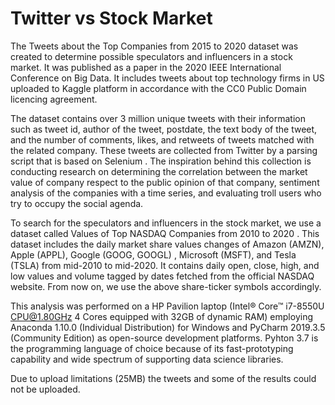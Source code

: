 # Twitter vs Stock Market

The Tweets about the Top Companies from 2015 to 2020  dataset was created to determine possible speculators and influencers in a stock market. It was published as a paper in the 2020 IEEE International Conference on Big Data. It includes tweets about top technology firms in US uploaded to Kaggle platform in accordance with the CC0 Public Domain licencing agreement.

The dataset contains over 3 million unique tweets with their information such as tweet id, author of the tweet, postdate, the text body of the tweet, and the number of comments, likes, and retweets of tweets matched with the related company. These tweets are collected from Twitter by a parsing script that is based on Selenium . The inspiration behind this collection is conducting research on determining the correlation between the market value of company respect to the public opinion of that company, sentiment analysis of the companies with a time series, and evaluating troll users who try to occupy the social agenda.

To search for the speculators and influencers in the stock market, we use a dataset called Values of Top NASDAQ Companies from 2010 to 2020 . This dataset includes the daily market share values changes of Amazon (AMZN), Apple (APPL), Google (GOOG, GOOGL) , Microsoft (MSFT), and Tesla (TSLA) from mid-2010 to mid-2020. It contains daily open, close, high, and low values and volume tagged by dates fetched from the official NASDAQ website. From now on, we use the above share-ticker symbols accordingly.

This analysis was performed on a HP Pavilion laptop (Intel® Core™ i7-8550U CPU@1.80GHz 4 Cores equipped with 32GB of dynamic RAM) employing Anaconda 1.10.0 (Individual Distribution) for Windows and PyCharm 2019.3.5 (Community Edition) as open-source development platforms. Pyhton 3.7 is the programming language of choice because of its fast-prototyping capability and wide spectrum of supporting data science libraries.

Due to upload limitations (25MB) the tweets and some of the results could not be uploaded.
